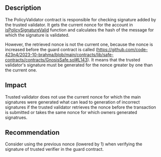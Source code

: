 ## Description

The PolicyValidator contract is responsible for checking signature added by the trusted validator. It gets the current nonce for the account in [isPolicySignatureValid](https://github.com/code-423n4/2023-10-brahma/blob/main/contracts/src/core/PolicyValidator.sol#L63) function and calculates the hash of the message for which the signature is validated.

However, the retrieved nonce is not the current one, because the nonce is increased before the guard contract is called (https://github.com/code-423n4/2023-10-brahma/blob/main/contracts/lib/safe-contracts/contracts/GnosisSafe.sol#L143). It means that the trusted validator's signature must be generated for the nonce greater by one than the current one.

## Impact

Trusted validator does not use the current nonce for which the main signatures were generated what can lead to generation of incorrect signatures if the trusted validator retrieves the nonce before the transaction is submitted or takes the same nonce for which owners generated signatrues. 

## Recommendation

Consider using the previous nonce (lowered by 1) when verifying the signature of trusted verifier in the guard contract.